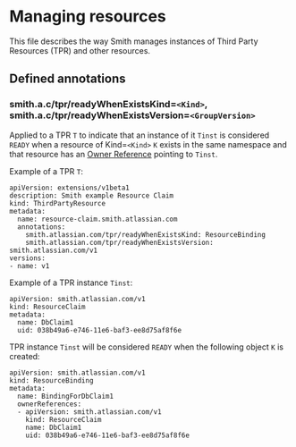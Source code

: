 # Managing resources

This file describes the way Smith manages instances of Third Party Resources (TPR) and other resources.

## Defined annotations

### smith.a.c/tpr/readyWhenExistsKind=`<Kind>`, smith.a.c/tpr/readyWhenExistsVersion=`<GroupVersion>`

Applied to a TPR `T` to indicate that an instance of it `Tinst` is considered `READY` when a resource of
Kind=`<Kind>` `K` exists in the same namespace and that resource has an
[Owner Reference](https://kubernetes.io/docs/api-reference/v1.5/#ownerreference-v1) pointing to `Tinst`.

Example of a TPR `T`:

```
apiVersion: extensions/v1beta1
description: Smith example Resource Claim
kind: ThirdPartyResource
metadata:
  name: resource-claim.smith.atlassian.com
  annotations:
    smith.atlassian.com/tpr/readyWhenExistsKind: ResourceBinding
    smith.atlassian.com/tpr/readyWhenExistsVersion: smith.atlassian.com/v1
versions:
- name: v1

```

Example of a TPR instance `Tinst`:

```
apiVersion: smith.atlassian.com/v1
kind: ResourceClaim
metadata:
  name: DbClaim1
  uid: 038b49a6-e746-11e6-baf3-ee8d75af8f6e
```

TPR instance `Tinst` will be considered `READY` when the following object `K` is created:

```
apiVersion: smith.atlassian.com/v1
kind: ResourceBinding
metadata:
  name: BindingForDbClaim1
  ownerReferences:
  - apiVersion: smith.atlassian.com/v1
    kind: ResourceClaim
    name: DbClaim1
    uid: 038b49a6-e746-11e6-baf3-ee8d75af8f6e
```

